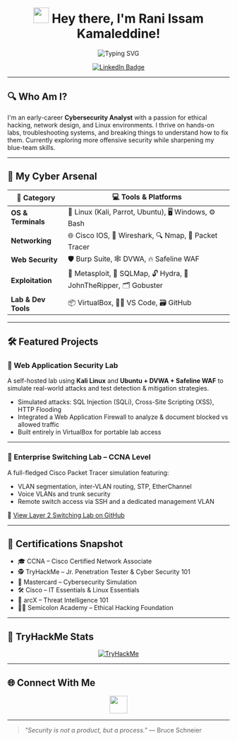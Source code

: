 <!-- Profile Header -->
<h1 align="center">
  <img src="https://media.giphy.com/media/hvRJCLFzcasrR4ia7z/giphy.gif" width="35" /> Hey there, I'm Rani Issam Kamaleddine!
</h1>

<p align="center">
  <img src="https://readme-typing-svg.demolab.com?font=Fira+Code&pause=1200&center=true&width=440&lines=Cybersecurity+Enthusiast;Network+Engineer+%2F+CCNA+Certified;Linux+and+Terminal+Lover;Offensive+Security+Learner" alt="Typing SVG" />
</p>

<p align="center">
  <a href="https://linkedin.com/in/rani-kamaleddine" target="_blank">
    <img alt="LinkedIn Badge" src="https://img.shields.io/badge/-LinkedIn-0A66C2?style=for-the-badge&logo=linkedin&logoColor=white">
  </a>
</p>

---

## 🔍 Who Am I?

I'm an early-career **Cybersecurity Analyst** with a passion for ethical hacking, network design, and Linux environments. I thrive on hands-on labs, troubleshooting systems, and breaking things to understand how to fix them. Currently exploring more offensive security while sharpening my blue-team skills.

---

## 🧰 My Cyber Arsenal

| 🔧 Category | 💻 Tools & Platforms |
|------------|----------------------|
| **OS & Terminals** | 🐧 Linux (Kali, Parrot, Ubuntu), 🖥️ Windows, ⚙️ Bash |
| **Networking** | 🌐 Cisco IOS, 🧮 Wireshark, 🔍 Nmap, 📡 Packet Tracer |
| **Web Security** | 🛡️ Burp Suite, 🕸️ DVWA, 🔥 Safeline WAF |
| **Exploitation** | 🎯 Metasploit, 🧪 SQLMap, 🔓 Hydra, 🧠 JohnTheRipper, 🗂️ Gobuster |
| **Lab & Dev Tools** | 📦 VirtualBox, 👨‍💻 VS Code, 🗃️ GitHub |

---

## 🛠️ Featured Projects

### 🔧 Web Application Security Lab  
A self-hosted lab using **Kali Linux** and **Ubuntu + DVWA + Safeline WAF** to simulate real-world attacks and test detection & mitigation strategies.

- Simulated attacks: SQL Injection (SQLi), Cross-Site Scripting (XSS), HTTP Flooding  
- Integrated a Web Application Firewall to analyze & document blocked vs allowed traffic  
- Built entirely in VirtualBox for portable lab access

---

### 🧩 Enterprise Switching Lab – CCNA Level  
A full-fledged Cisco Packet Tracer simulation featuring:

- VLAN segmentation, inter-VLAN routing, STP, EtherChannel  
- Voice VLANs and trunk security  
- Remote switch access via SSH and a dedicated management VLAN  

🔗 [View Layer 2 Switching Lab on GitHub](https://github.com/r4n1-exe/ccna-layer2-switching-lab)

---

## 📜 Certifications Snapshot

- 🎓 CCNA – Cisco Certified Network Associate  
- 🕵️ TryHackMe – Jr. Penetration Tester & Cyber Security 101  
- 🧪 Mastercard – Cybersecurity Simulation  
- 🛠️ Cisco – IT Essentials & Linux Essentials  
- 🧠 arcX – Threat Intelligence 101  
- 👨‍💻 Semicolon Academy – Ethical Hacking Foundation  

---

## 🧠 TryHackMe Stats

<p align="center">
  <a href="https://tryhackme.com/p/pynge" target="_blank">
    <img src="https://tryhackme-badges.s3.amazonaws.com/pynge.png" alt="TryHackMe">
  </a>
</p>

---

## 🌐 Connect With Me

<p align="center">
  <a href="https://linkedin.com/in/rani-kamaleddine" target="_blank">
    <img src="https://cdn-icons-png.flaticon.com/512/174/174857.png" width="40" height="40" />
  </a>
</p>

---

> _"Security is not a product, but a process."_ — Bruce Schneier
